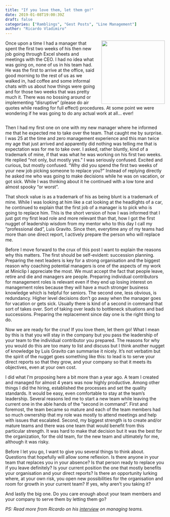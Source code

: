 ```yaml
---
title: "If you love them, let them go!"
date: 2019-01-08T19:00:39Z
draft: false
categories: ["Ramblings", "Gest Posts", "Line Management"]
author: "Ricardo Vladimiro"
---
```


<img src='/img/ricardo-vladimiro.jpeg' style='float:right; width:200px;margin-left:15px'/>

Once upon a time I had a manager that spent the first two weeks of his then new
job going through Excel sheets and meetings with the CEO. I had no idea what was
going on, none of us in his team had. He was the first to arrive at the office,
said good morning to the rest of us as we walked in, had coffee and some
informal chats with us about how things were going and for those two weeks that
was pretty much it. There was no bossing around or implementing “disruptive”
(please do air quotes while reading for full effect) procedures. At some point
we were wondering if he was going to do any actual work at all… ever!

<div style='clear:both'></div>
<!--more-->

Then I had my first one on one with my new manager where he informed me that he
expected me to take over the team. That caught me by surprise. I was 25 at the
time and zero management experience and this man twice my age that just arrived
and apparently did nothing was telling me that is expectation was for me to take
over. I asked, rather bluntly, kind of a trademark of mine, if that was what he
was working on his first two weeks. He replied “not only, but mostly yes.” I was
seriously confused. Excited and curious, but mostly confused. “Why did you spend
the first two weeks of your new job picking someone to replace you?” Instead of
replying directly he asked me who was going to make decisions while he was on
vacation, or got sick. While I was thinking about it he continued with a low
tone and almost spooky “or worst”.

That shock value is as a trademark of his as being blunt is a trademark of mine.
While I was looking at him like a cat looking at the headlights of a car, he
continued to explain that the first job of a manager is to pick who is going to
replace him. This is the short version of how I was informed that I just got my
first lead role and more relevant than that, how I got the first nugget of
leadership wisdom from my mentor who to this day I call my “professional dad”,
Luis Gravito. Since then, everytime any of my teams had more than one direct
report, I actively prepare the person who will replace me.

Before I move forward to the crux of this post I want to explain the reasons why
this matters. The first should be self-evident: succession planning. Preparing
the next leaders is key for a strong organisation and the biggest reason why
coaching potential managers is one of the aspects of my work at Miniclip I
appreciate the most. We must accept the fact that people leave, retire and die
and managers are people. Preparing individual contributors for management roles
is relevant even if they end up losing interest on management roles because they
will have a much stronger business knowledge which is helpful for seniors. The
second one, less obvious, is redundancy. Higher level decisions don’t go away
when the manager goes for vacation or gets sick. Usually there is kind of a
second in command that sort of takes over. Sort of taking over leads to
bottleneck situations and bad successions. Preparing the replacement since day
one is the right thing to do.

Now we are ready for the crux! If you love them, let them go! What I mean by
this is that you will stay in the company but you pass the leadership of your
team to the individual contributor you prepared. The reasons for why you would
do this are too many to list and discuss but I think another nugget of knowledge
by Luis Gravito can summarise it nicely. It’s not verbatim but the spirit of the nugget goes something
like this: to lead is to serve your direct reports so that they grow, and your
company so that it meets its objectives, even at your own cost.

I did what I’m proposing here a bit more than a year ago. A team I created and
managed for almost 4 years was now highly productive. Among other things I did
the hiring, established the processes and set the quality standards. It would be
easy, even comfortable to stay at the team’s leadership. Several reasons led me
to start a new team while leaving the current one in the able hands of the
“second in command”. First and foremost, the team became so mature and each of
the team members had so much ownership that my role was mostly to attend
meetings and help with issues that escalated. Second, my biggest strength is to
create and/or mature teams and there was one team that would benefit from this
particular strength. It was hard to make that decision but it was the best for
the organization, for the old team, for the new team and ultimately for me,
although it was risky.

Before I let you go, I want to give you several things to think about. Questions
that hopefully will allow some reflexion. Is there anyone in your team that
replaces you in your absence? Is that person ready to replace you if you leave
definitely? Is your current position the one that mostly benefits your
organisation and your direct reports? Is there an opportunity lurking where, at
your own risk, you open new possibilities for the organisation and room for
growth in your current team? If yes, why aren’t you taking it?

And lastly the big one. Do you care enough about your team members and your
company to serve them by letting them go? 

_PS: Read more from Ricardo on his [interview](/post/manager-interview-ricardo-vladimiro/) on managing teams._
